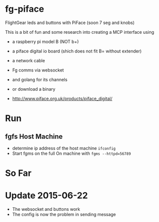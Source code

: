 fg-piface
=========

FlightGear leds and buttons with PiFace (soon 7 seg and knobs)

This is a bit of fun and some research into creating a MCP interface using
- a raspberry pi model B (NOT b+)
- a piface digital io board (shich does not fit B= without extender)
- a network cable
- Fg comms via websocket
- and golang for its channels
- or download a binary

- http://www.piface.org.uk/products/piface_digital/

Run
==============

fgfs Host Machine
--------------------
- determine ip address of the host machine
  ```ifconfig```
- Start fgms on the full On machine with
  ```fgms --httpd=56789```




So Far
=============================



# Update 2015-06-22
- The websocket and buttons work
- The config is now the problem in sending message




